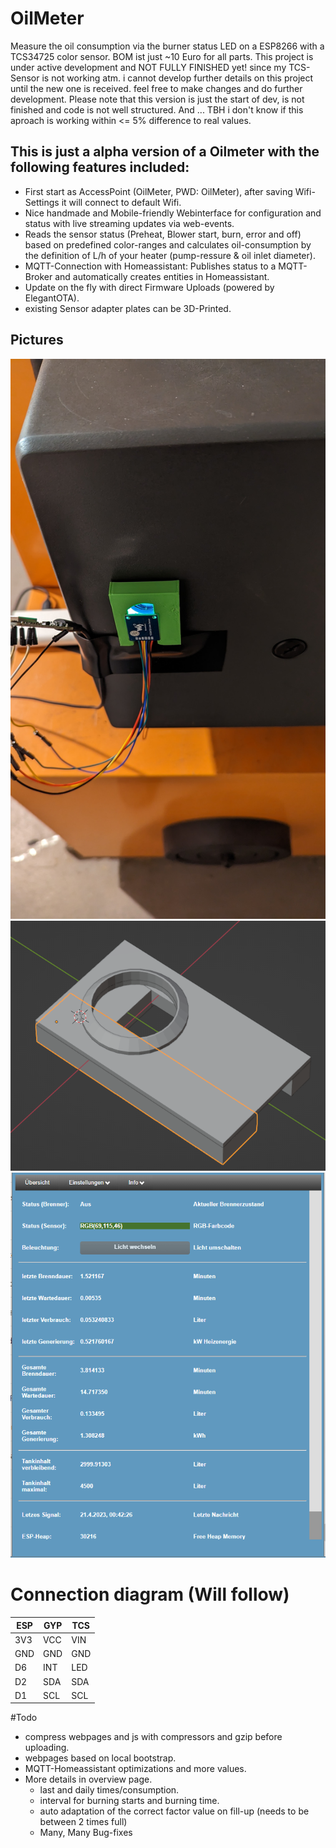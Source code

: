 # OilMeter

Measure the oil consumption via the burner status LED on a ESP8266 with a TCS34725 color sensor.
BOM ist just ~10 Euro for all parts. This project is under active development and NOT FULLY FINISHED yet!
since my TCS-Sensor is not working atm. i cannot develop further details on this project until the new one
is received. feel free to make changes and do further development.
Please note that this version is just the start of dev, is not finished and code is not well structured.
And ... TBH i don't know if this aproach is working within <= 5% difference to real values.

## This is just a alpha version of a Oilmeter with the following features included:
- First start as AccessPoint (OilMeter, PWD: OilMeter), after saving Wifi-Settings it will connect to default Wifi.
- Nice handmade and Mobile-friendly Webinterface for configuration and status with live streaming updates via web-events.
- Reads the sensor status (Preheat, Blower start, burn, error and off) based on predefined color-ranges and calculates oil-consumption
  by the definition of L/h of your heater (pump-ressure & oil inlet diameter).
- MQTT-Connection with Homeassistant: Publishes status to a MQTT-Broker and automatically creates entities in Homeassistant.
- Update on the fly with direct Firmware Uploads (powered by ElegantOTA).
- existing Sensor adapter plates can be 3D-Printed.

## Pictures

![Installation](Pictures/Installation.jpg)
![Installation](Pictures/Adapter_Plate.png)
![Installation](Pictures/Webinterface.png)

# Connection diagram (Will follow)

| ESP   | GYP | TCS |
| ----- | --- | --- |
| 3V3   | VCC | VIN |
| GND   | GND | GND |
| D6    | INT | LED |
| D2    | SDA | SDA |
| D1    | SCL | SCL |

#Todo

- compress webpages and js with compressors and gzip before uploading.
- webpages based on local bootstrap.
- MQTT-Homeassistant optimizations and more values.
- More details in overview page.
  - last and daily times/consumption.
  - interval for burning starts and burning time.
  - auto adaptation of the correct factor value on fill-up (needs to be between 2 times full)
  - Many, Many Bug-fixes
